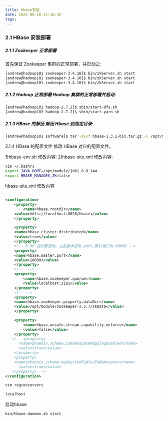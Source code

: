 ```yaml
---
title: hbase安装
date: 2021-08-16 21:16:42
tags:
---
```


### 2.1 HBase 安装部署
##### 2.1.1 Zookeeper 正常部署

首先保证 Zookeeper 集群的正常部署，并启动之:
```bash 
[andrew@hadoop101 zookeeper-3.4.10]$ bin/zkServer.sh start 
[andrew@hadoop101 zookeeper-3.4.10]$ bin/zkServer.sh start 
[andrew@hadoop101 zookeeper-3.4.10]$ bin/zkServer.sh start
```

##### 2.1.2 Hadoop 正常部署 Hadoop 集群的正常部署并启动:
```bash
[andrew@hadoop101 hadoop-2.7.2]$ sbin/start-dfs.sh 
[andrew@hadoop103 hadoop-2.7.2]$ sbin/start-yarn.sh
```

##### 2.1.3 HBase 的解压 解压 Hbase 到指定目录:
```bash
[andrew@hadoop101 software]$ tar -zxvf hbase-1.3.1-bin.tar.gz -C /opt/module
```



2.1.4 HBase 的配置文件 
修改 HBase 对应的配置文件。

 1)hbase-env.sh 修改内容: 2)hbase-site.xml 修改内容:
```bash
vim ~/.bashrc  
export JAVA_HOME=/opt/module/jdk1.8.0_144   
export HBASE_MANAGES_ZK=false 
```

hbase-site.xml 修改内容
```xml

<configuration>
    <property>
        <name>hbase.rootdir</name>
	<value>hdfs://localhost:8020/hbase</value>
    </property>

    <property>
	<name>hbase.cluster.distributed</name>
	<value>true</value>
    </property>
    <!-- 0.98 后的新变动，之前版本没有.port,默认端口为 60000 -->
    <property>
	<name>hbase.master.port</name>
	<value>16000</value>
    </property>
    <!--  -->
    <property>
        <name>hbase.zookeeper.quorum</name>
        <value>localhost:2181</value>
    </property>
    <!-- -->
    <property>
	<name>hbase.zookeeper.property.dataDir</name>
	<value>/opt/module/zookeeper-3.5.7/zkData</value>
    </property>

    <property>
        <name>hbase.unsafe.stream.capability.enforce</name>
        <value>false</value>
    </property>
   <!-- <property>
      <name>phoenix.schema.isNamespaceMappingEnabled</name>
      <value>true</value>
    </property>
    <property>
    <name>phoenix.schema.mapSystemTablesToNamespace</name>
      <value>true</value>
   </property> -->
</configuration>

```
```bash
vim regionservers

localhost
```
启动hbase
```bash
bin/hbase-daemon.sh start 
```